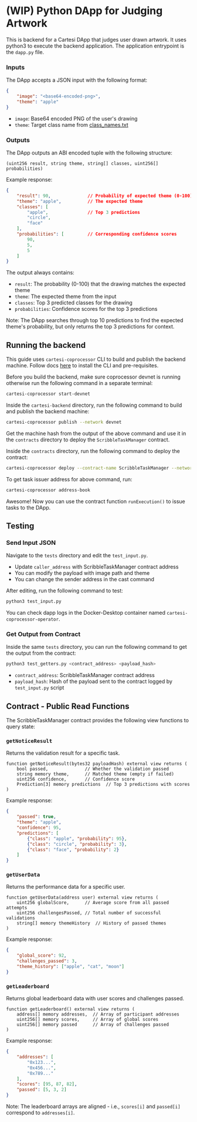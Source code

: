 # (WIP) Python DApp for Judging Artwork

This is backend for a Cartesi DApp that judges user drawn artwork. It uses python3 to execute the backend application. The application entrypoint is the `dapp.py` file.

### Inputs

The DApp accepts a JSON input with the following format:

```json
{
    "image": "<base64-encoded-png>",
    "theme": "apple"
}
```

- `image`: Base64 encoded PNG of the user's drawing
- `theme`: Target class name from [class_names.txt](./model/class_names.txt)

### Outputs

The DApp outputs an ABI encoded tuple with the following structure:
```solidity
(uint256 result, string theme, string[] classes, uint256[] probabilities)
```

Example response:
```json
{
    "result": 90,              // Probability of expected theme (0-100)
    "theme": "apple",          // The expected theme
    "classes": [
        "apple",               // Top 3 predictions
        "circle",
        "face"
    ],
    "probabilities": [         // Corresponding confidence scores
        90,
        5,
        5
    ]
}
```

The output always contains:
- `result`: The probability (0-100) that the drawing matches the expected theme
- `theme`: The expected theme from the input
- `classes`: Top 3 predicted classes for the drawing
- `probabilities`: Confidence scores for the top 3 predictions

Note: The DApp searches through top 10 predictions to find the expected theme's probability, but only returns the top 3 predictions for context.

## Running the backend

This guide uses `cartesi-coprocessor` CLI to build and publish the backend machine. Follow docs [here](https://docs.mugen.builders/cartesi-co-processor-tutorial/installation) to install the CLI and pre-requisites.

Before you build the backend, make sure coprocessor devnet is running otherwise run the following command in a separate terminal:

```bash
cartesi-coprocessor start-devnet
```

Inside the `cartesi-backend` directory, run the following command to build and publish the backend machine:

```bash
cartesi-coprocessor publish --network devnet
```

Get the machine hash from the output of the above command and use it in the `contracts` directory to deploy the `ScribbleTaskManager` contract.

Inside the `contracts` directory, run the following command to deploy the contract:

```bash
cartesi-coprocessor deploy --contract-name ScribbleTaskManager --network devnet --constructor-args <task_issuer> <machine_hash>
```
To get task issuer address for above command, run:
```bash
cartesi-coprocessor address-book
```

Awesome! Now you can use the contract function `runExecution()` to issue tasks to the DApp.

## Testing

### Send Input JSON
Navigate to the `tests` directory and edit the `test_input.py`.

- Update `caller_address` with ScribbleTaskManager contract address 
- You can modify the payload with image path and theme
- You can change the sender address in the cast command

After editing, run the following command to test:   
```bash
python3 test_input.py
```
You can check dapp logs in the Docker-Desktop container named `cartesi-coprocessor-operator`.

### Get Output from Contract
Inside the same `tests` directory, you can run the following command to get the output from the contract:
```bash
python3 test_getters.py <contract_address> <payload_hash>
```

- `contract_address`: ScribbleTaskManager contract address
- `payload_hash`: Hash of the payload sent to the contract logged by `test_input.py` script

## Contract - Public Read Functions

The ScribbleTaskManager contract provides the following view functions to query state:

### `getNoticeResult`
Returns the validation result for a specific task.

```solidity
function getNoticeResult(bytes32 payloadHash) external view returns (
    bool passed,              // Whether the validation passed
    string memory theme,      // Matched theme (empty if failed)
    uint256 confidence,       // Confidence score
    Prediction[3] memory predictions  // Top 3 predictions with scores
)
```

Example response:
```json
{
    "passed": true,
    "theme": "apple",
    "confidence": 95,
    "predictions": [
        {"class": "apple", "probability": 95},
        {"class": "circle", "probability": 3},
        {"class": "face", "probability": 2}
    ]
}
```

### `getUserData`
Returns the performance data for a specific user.

```solidity
function getUserData(address user) external view returns (
    uint256 globalScore,      // Average score from all passed attempts
    uint256 challengesPassed, // Total number of successful validations
    string[] memory themeHistory  // History of passed themes
)
```

Example response:
```json
{
    "global_score": 92,
    "challenges_passed": 3,
    "theme_history": ["apple", "cat", "moon"]
}
```

### `getLeaderboard`
Returns global leaderboard data with user scores and challenges passed.

```solidity
function getLeaderboard() external view returns (
    address[] memory addresses,  // Array of participant addresses
    uint256[] memory scores,     // Array of global scores
    uint256[] memory passed      // Array of challenges passed
)
```

Example response:
```json
{
    "addresses": [
        "0x123...",
        "0x456...",
        "0x789..."
    ],
    "scores": [95, 87, 82],
    "passed": [5, 3, 2]
}
```

Note: The leaderboard arrays are aligned - i.e., `scores[i]` and `passed[i]` correspond to `addresses[i]`.










